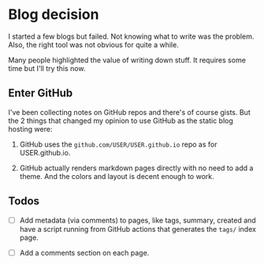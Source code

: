 # Blog decision

I started a few blogs but failed. Not knowing what to write was the problem.
Also, the right tool was not obvious for quite a while.

Many people highlighted the value of writing down stuff. It requires some time
but I'll try this now.


## Enter GitHub

I've been collecting notes on GitHub repos and there's of course gists. But
the 2 things that changed my opinion to use GitHub as the static blog hosting
were:

1. GitHub uses the `github.com/USER/USER.github.io` repo as for USER.github.io.

2. GitHub actually renders markdown pages directly with no need to add a theme.
   And the colors and layout is decent enough to work.


## Todos

- [ ]  Add metadata (via comments) to pages, like tags, summary, created and
       have a script running from GitHub actions that generates the `tags/`
       index page.

- [ ]  Add a comments section on each page.
